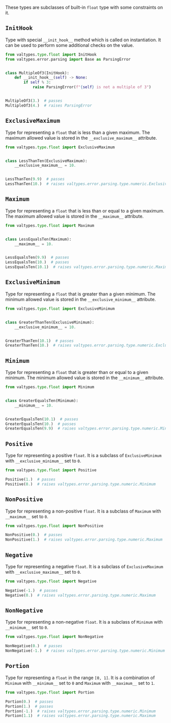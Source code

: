 These types are subclasses of built-in `float` type with some constraints on it.

## `InitHook`

Type with special `__init_hook__` method which is called on instantiation. It can be used to perform some additional checks on the value.

```python
from valtypes.type.float import InitHook
from valtypes.error.parsing import Base as ParsingError


class MultipleOf3(InitHook):
    def __init_hook__(self) -> None:
        if self % 3:
            raise ParsingError(f"{self} is not a multiple of 3")


MultipleOf3(3.)  # passes
MultipleOf3(4.)  # raises ParsingError
```

## `ExclusiveMaximum`

Type for representing a `float` that is less than a given maximum. The maximum allowed value is stored in the `__exclusive_maximum__` attribute.

```python
from valtypes.type.float import ExclusiveMaximum


class LessThanTen(ExclusiveMaximum):
    __exclusive_maximum__ = 10.


LessThanTen(9.9)  # passes
LessThanTen(10.)  # raises valtypes.error.parsing.type.numeric.ExclusiveMaximum
```

## `Maximum`

Type for representing a `float` that is less than or equal to a given maximum. The maximum allowed value is stored in the `__maximum__` attribute.

```python
from valtypes.type.float import Maximum


class LessEqualsTen(Maximum):
    __maximum__ = 10.


LessEqualsTen(9.9)  # passes
LessEqualsTen(10.)  # passes
LessEqualsTen(10.1)  # raises valtypes.error.parsing.type.numeric.Maximum
```

## `ExclusiveMinimum`

Type for representing a `float` that is greater than a given minimum. The minimum allowed value is stored in the `__exclusive_minimum__` attribute.

```python
from valtypes.type.float import ExclusiveMinimum


class GreaterThanTen(ExclusiveMinimum):
    __exclusive_minimum__ = 10.


GreaterThanTen(10.1)  # passes
GreaterThanTen(10.)  # raises valtypes.error.parsing.type.numeric.ExclusiveMinimum
```

## `Minimum`

Type for representing a `float` that is greater than or equal to a given minimum. The minimum allowed value is stored in the `__minimum__` attribute.

```python
from valtypes.type.float import Minimum


class GreaterEqualsTen(Minimum):
    __minimum__ = 10.


GreaterEqualsTen(10.1)  # passes
GreaterEqualsTen(10.)  # passes
GreaterEqualsTen(9.9)  # raises valtypes.error.parsing.type.numeric.Minimum
```

## `Positive`

Type for representing a positive `float`. It is a subclass of `ExclusiveMinimum` with `__exclusive_minimum__` set to `0`.

```python
from valtypes.type.float import Positive

Positive(1.)  # passes
Positive(0.)  # raises valtypes.error.parsing.type.numeric.Minimum
```

## `NonPositive`

Type for representing a non-positive `float`. It is a subclass of `Maximum` with `__maximum__` set to `0`.

```python
from valtypes.type.float import NonPositive

NonPositive(0.)  # passes
NonPositive(1.)  # raises valtypes.error.parsing.type.numeric.Maximum
```

## `Negative`

Type for representing a negative `float`. It is a subclass of `ExclusiveMaximum` with `__exclusive_maximum__` set to `0`.

```python
from valtypes.type.float import Negative

Negative(-1.)  # passes
Negative(0.)  # raises valtypes.error.parsing.type.numeric.Maximum
```

## `NonNegative`

Type for representing a non-negative `float`. It is a subclass of `Minimum` with `__minimum__` set to `0`.

```python
from valtypes.type.float import NonNegative

NonNegative(0.)  # passes
NonNegative(-1.)  # raises valtypes.error.parsing.type.numeric.Minimum
```

## `Portion`

Type for representing a `float` in the range `[0, 1]`. It is a combination of `Minimum` with `__minimum__` set to `0` and `Maximum` with `__maximum__` set to `1`.

```python
from valtypes.type.float import Portion

Portion(0.)  # passes
Portion(1.)  # passes
Portion(-1.)  # raises valtypes.error.parsing.type.numeric.Minimum
Portion(1.1)  # raises valtypes.error.parsing.type.numeric.Maximum
```
